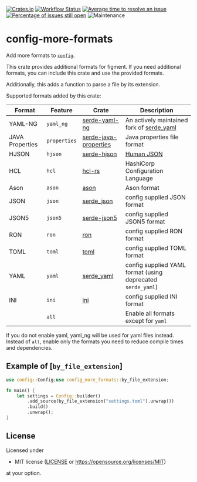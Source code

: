 [![Crates.io](https://img.shields.io/crates/v/config-more-formats.svg)](https://crates.io/crates/config-more-formats)
[![Workflow Status](https://github.com/z0ne-dev/xconfig/workflows/main/badge.svg)](https://github.com/z0ne-dev/xconfig/actions?query=workflow%3A%22main%22)
[![Average time to resolve an issue](https://isitmaintained.com/badge/resolution/z0ne-dev/xconfig.svg)](https://isitmaintained.com/project/z0ne-dev/xconfig "Average time to resolve an issue")
[![Percentage of issues still open](https://isitmaintained.com/badge/open/z0ne-dev/xconfig.svg)](https://isitmaintained.com/project/z0ne-dev/xconfig "Percentage of issues still open")
![Maintenance](https://img.shields.io/badge/maintenance-passively--maintained-yellowgreen.svg)

# config-more-formats

Add more formats to [`config`](https://crates.io/crates/config).

This crate provides additional formats for figment.
If you need additional formats, you can include this crate and use the provided formats.

Additionally, this adds a function to parse a file by its extension.

Supported formats added by this crate:

| Format          | Feature      | Crate                                                                   | Description                                                                      |
|-----------------|--------------|-------------------------------------------------------------------------|----------------------------------------------------------------------------------|
| YAML-NG         | `yaml_ng`    | [serde-yaml-ng](https://crates.io/crates/serde_yaml_ng)                 | An actively maintained fork of [serde_yaml](https://crates.io/crates/serde_yaml) |
| JAVA Properties | `properties` | [serde-java-properties](https://crates.io/crates/serde_java_properties) | Java properties file format                                                      |
| HJSON           | `hjson`      | [serde-hjson](https://crates.io/crates/serde_hjson)                     | [Human JSON](https://hjson.github.io/)                                           |
| HCL             | `hcl`        | [hcl-rs](https://crates.io/crates/hcl)                                  | HashiCorp Configuration Language                                                 |
| Ason            | `ason`       | [ason](https://crates.io/crates/ason)                                   | Ason format                                                                      |
| JSON            | `json`       | [serde_json](https://crates.io/crates/serde_json)                       | config supplied JSON format                                                     |
| JSON5           | `json5`      | [serde-json5](https://crates.io/crates/serde_json5)                     | config supplied JSON5 format                                                    |
| RON             | `ron`        | [ron](https://crates.io/crates/ron)                                     | config supplied RON format                                                      |
| TOML            | `toml`       | [toml](https://crates.io/crates/toml)                                   | config supplied TOML format                                                     |
| YAML            | `yaml`       | [serde_yaml](https://crates.io/crates/serde_yaml)                       | config supplied YAML format (using deprecated `serde_yaml`)                     |
| INI             | `ini`        | [ini](https://crates.io/crates/ini)                                     | config supplied INI format                                                      |
|                 | `all`        |                                                                         | Enable all formats except for `yaml`                                             |

If you do not enable yaml, yaml_ng will be used for yaml files instead.
Instead of `all`, enable only the formats you need to reduce compile times and dependencies.

## Example of [`by_file_extension`]

```rust
use config::Config;use config_more_formats::by_file_extension;

fn main() {
    let settings = Config::builder()
        .add_source(by_file_extension("settings.toml").unwrap())
        .build()
        .unwrap();
}
```

## License

Licensed under
* MIT license ([LICENSE](LICENSE) or https://opensource.org/licenses/MIT)

at your option.
